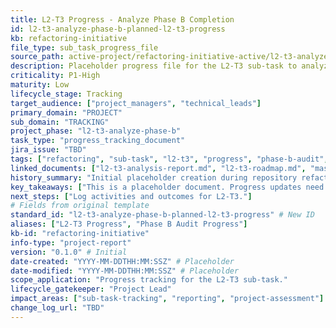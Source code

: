 ```yaml
---
title: L2-T3 Progress - Analyze Phase B Completion
id: l2-t3-analyze-phase-b-planned-l2-t3-progress
kb: refactoring-initiative
file_type: sub_task_progress_file
source_path: active-project/refactoring-initiative-active/l2-t3-analyze-phase-b-planned/l2-t3-progress.md
description: Placeholder progress file for the L2-T3 sub-task to analyze Phase B completion. Content TBD.
criticality: P1-High
maturity: Low
lifecycle_stage: Tracking
target_audience: ["project_managers", "technical_leads"]
primary_domain: "PROJECT"
sub_domain: "TRACKING"
project_phase: "l2-t3-analyze-phase-b"
task_type: "progress_tracking_document"
jira_issue: "TBD"
tags: ["refactoring", "sub-task", "l2-t3", "progress", "phase-b-audit", "status/planned"]
linked_documents: ["l2-t3-analysis-report.md", "l2-t3-roadmap.md", "master-progress.md"]
history_summary: "Initial placeholder creation during repository refactoring for L2-T3."
key_takeaways: ["This is a placeholder document. Progress updates need to be added here."]
next_steps: ["Log activities and outcomes for L2-T3."]
# Fields from original template
standard_id: "l2-t3-analyze-phase-b-planned-l2-t3-progress" # New ID
aliases: ["L2-T3 Progress", "Phase B Audit Progress"]
kb-id: "refactoring-initiative"
info-type: "project-report"
version: "0.1.0" # Initial
date-created: "YYYY-MM-DDTHH:MM:SSZ" # Placeholder
date-modified: "YYYY-MM-DDTHH:MM:SSZ" # Placeholder
scope_application: "Progress tracking for the L2-T3 sub-task."
lifecycle_gatekeeper: "Project Lead"
impact_areas: ["sub-task-tracking", "reporting", "project-assessment"]
change_log_url: "TBD"
---
```

